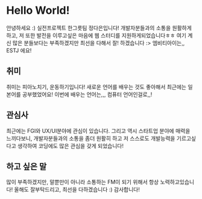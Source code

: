 # Hello World!
안녕하세요 :) 실전프로젝트 한그릇팀 정다은입니다!
개발자분들과의 소통을 원활하게 하고, 저 또한 발전을 이루고싶은 마음에 웹 스터디를 지원하게되었습니다ㅎㅎ 여기 계신 많은 분들보다는 부족하겠지만 최선을 다해서 잘! 하겠습니다 :> 엠비티아이는,, ESTJ 에요!

## 취미
취미는 피아노치기, 운동하기입니다! 새로운 언어를 배우는 것도 좋아해서 최근에는 일본어를 공부했었어요! 이번에 배우는 언어는,,, 컴퓨터 언어인걸로,,!

## 관심사
최근에는 FGI와 UX/UI분야에 관심이 있습니다. 그리고 역시 스타트업 분야에 매력을 느끼다보니, 개발자분들과의 소통을 좀더 원활히 하고 저 스스로도 개발능력을 기르고싶다고 생각하여 코딩에도 많은 관심을 갖게 되었습니다!

## 하고 싶은 말
많이 부족하겠지만, 말뿐만이 아니라 소통하는 FM이 되기 위해서 항상 노력하고있습니다! 올해도 잘부탁드리고, 최선을 다하겠습니다 :) 감사합니다!
